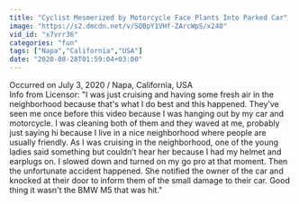 ```yaml
---
title: "Cyclist Mesmerized by Motorcycle Face Plants Into Parked Car"
image: "https://s2.dmcdn.net/v/SQBpY1VHf-ZArcWpS/x240"
vid_id: "x7vrr36"
categories: "fun"
tags: ["Napa","California","USA"]
date: "2020-08-28T01:59:04+03:00"
---
```

Occurred on July 3, 2020 / Napa, California, USA  <br>Info from Licensor: &quot;I was just cruising and having some fresh air in the neighborhood because that's what I do best and this happened. They’ve seen me once before this video because I was hanging out by my car and motorcycle. I was cleaning both of them and they waved at me, probably just saying hi because I live in a nice neighborhood where people are usually friendly. As I was cruising in the neighborhood, one of the young ladies said something but couldn’t hear her because I had my helmet and earplugs on. I slowed down and turned on my go pro at that moment. Then the unfortunate accident happened. She notified the owner of the car and knocked at their door to inform them of the small damage to their car. Good thing it wasn't the BMW M5 that was hit.&quot;
